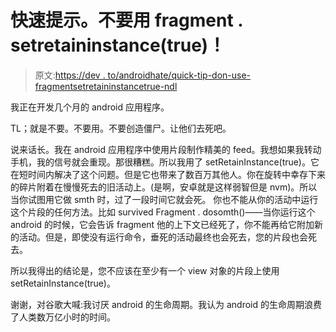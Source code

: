 # 快速提示。不要用 fragment . setretaininstance(true)！

> 原文:[https://dev . to/androidhate/quick-tip-don-use-fragmentsetretaininstancetrue-ndl](https://dev.to/androidhate/quick-tip-dont-use-fragmentsetretaininstancetrue-ndl)

我正在开发几个月的 android 应用程序。

TL；就是不要。不要用。不要创造僵尸。让他们去死吧。

说来话长。我在 android 应用程序中使用片段制作精美的 feed。我想如果我转动手机，我的信号就会重现。那很糟糕。所以我用了 setRetainInstance(true)。它在短时间内解决了这个问题。但是它也带来了数百万其他人。你在旋转中幸存下来的碎片附着在慢慢死去的旧活动上。(是啊，安卓就是这样弱智但是 nvm)。所以当你试图用它做 smth 时，过了一段时间它就会死。
你也不能从你的活动中运行这个片段的任何方法。比如 survived Fragment . dosomth()——当你运行这个 android 的时候，它会告诉 fragment 他的上下文已经死了，你不能再给它附加新的活动。但是，即使没有运行命令，垂死的活动最终也会死去，您的片段也会死去。

所以我得出的结论是，您不应该在至少有一个 view 对象的片段上使用 setRetainInstance(true)。

谢谢，对谷歌大喊:我讨厌 android 的生命周期。我认为 android 的生命周期浪费了人类数万亿小时的时间。